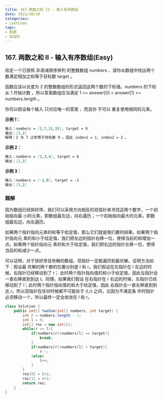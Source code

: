 ```yaml
---
title: 167.两数之和 II - 输入有序数组
date: 2021/10/10
categories:
- LeetCode
tags:
- 刷题
- 双指针
---
```


## 167. 两数之和 II - 输入有序数组(Easy)

给定一个已按照 非递减顺序排列  的整数数组 numbers ，请你从数组中找出两个数满足相加之和等于目标数 target 。

函数应该以长度为 2 的整数数组的形式返回这两个数的下标值。numbers 的下标 从 1 开始计数 ，所以答案数组应当满足 1 <= answer[0] < answer[1] <= numbers.length 。

你可以假设每个输入 只对应唯一的答案 ，而且你 不可以 重复使用相同的元素。

**示例 1：**

```markdown
输入：numbers = [2,7,11,15], target = 9
输出：[1,2]
解释：2 与 7 之和等于目标数 9 。因此 index1 = 1, index2 = 2 。
```

**示例 2：**

```markdown
输入：numbers = [2,3,4], target = 6
输出：[1,3]
```

**示例 3：**

```markdown
输入：numbers = [-1,0], target = -1
输出：[1,2]
```

### 题解

​	因为数组已经排好序，我们可以采用方向相反的双指针来寻找这两个数字，一个初始指向最 小的元素，即数组最左边，向右遍历；一个初始指向最大的元素，即数组最右边，向左遍历。

 如果两个指针指向元素的和等于给定值，那么它们就是我们要的结果。如果两个指针指向元 素的和小于给定值，我们把左边的指针右移一位，使得当前的和增加一点。如果两个指针指向元 素的和大于给定值，我们把右边的指针左移一位，使得当前的和减少一点。 

可以证明，对于排好序且有解的数组，双指针一定能遍历到最优解。证明方法如下：假设最 优解的两个数的位置分别是 l 和 r。我们假设在左指针在 l 左边的时候，右指针已经移动到了 r； 此时两个指针指向值的和小于给定值，因此左指针会一直右移直到到达 l。同理，如果我们假设 在右指针在 r 右边的时候，左指针已经移动到了 l；此时两个指针指向值的和大于给定值，因此 右指针会一直左移直到到达 r。所以双指针在任何时候都不可能处于 (l,r) 之间，又因为不满足条 件时指针必须移动一个，所以最终一定会收敛在 l 和 r。

```java
class Solution {
    public int[] twoSum(int[] numbers, int target) {
        int r = numbers.length - 1;
        int l = 0;
        int[] res = new int[2];
        while(r >= l){
            if(numbers[r]+numbers[l] == target){
                break;
            }
            if(numbers[r]+numbers[l] > target){
                r--;
            }else{
                l++;
            }
        }
        res[0] = l+1;
        res[1] = r+1;
        return res;
    }
}
```
